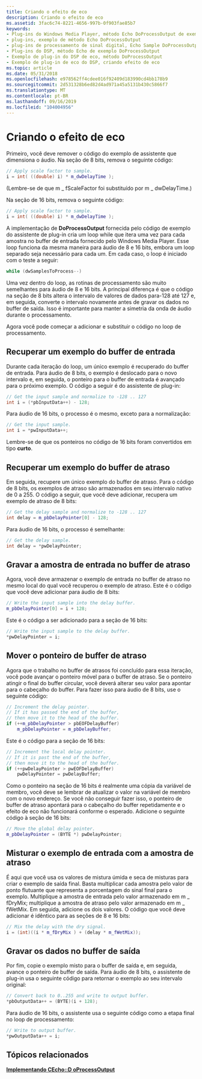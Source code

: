 ```yaml
---
title: Criando o efeito de eco
description: Criando o efeito de eco
ms.assetid: 3fac6c74-8221-4656-997b-0f903fae85b7
keywords:
- Plug-ins do Windows Media Player, método Echo DoProcessOutput de exemplo
- plug-ins, exemplo de método Echo DoProcessOutput
- plug-ins de processamento de sinal digital, Echo Sample DoProcessOutput Method
- Plug-ins do DSP, método Echo de exemplo DoProcessOutput
- Exemplo de plug-in do DSP de eco, método DoProcessOutput
- Exemplo de plug-in de eco do DSP, criando efeito de eco
ms.topic: article
ms.date: 05/31/2018
ms.openlocfilehash: e978562ff4cdee016f92409d183990cd4bb178b9
ms.sourcegitcommit: 2d531328b6ed82d4ad971a45a5131b430c5866f7
ms.translationtype: MT
ms.contentlocale: pt-BR
ms.lasthandoff: 09/16/2019
ms.locfileid: "104004956"
---
```

# <a name="creating-the-echo-effect"></a>Criando o efeito de eco

Primeiro, você deve remover o código do exemplo de assistente que dimensiona o áudio. Na seção de 8 bits, remova o seguinte código:


```C++
// Apply scale factor to sample.
i = int( ((double) i) * m_dwDelayTime );

```



(Lembre-se de que m \_ fScaleFactor foi substituído por m \_ dwDelayTime.)

Na seção de 16 bits, remova o seguinte código:


```C++
// Apply scale factor to sample.
i = int( ((double) i) * m_dwDelayTime );

```



A implementação de **DoProcessOutput** fornecida pelo código de exemplo do assistente de plug-in cria um loop while que itera uma vez para cada amostra no buffer de entrada fornecido pelo Windows Media Player. Esse loop funciona da mesma maneira para áudio de 8 e 16 bits, embora um loop separado seja necessário para cada um. Em cada caso, o loop é iniciado com o teste a seguir:


```C++
while (dwSamplesToProcess--)

```



Uma vez dentro do loop, as rotinas de processamento são muito semelhantes para áudio de 8 e 16 bits. A principal diferença é que o código na seção de 8 bits altera o intervalo de valores de dados para-128 até 127 e, em seguida, converte o intervalo novamente antes de gravar os dados no buffer de saída. Isso é importante para manter a simetria da onda de áudio durante o processamento.

Agora você pode começar a adicionar e substituir o código no loop de processamento.

## <a name="retrieve-a-sample-from-the-input-buffer"></a>Recuperar um exemplo do buffer de entrada

Durante cada iteração do loop, um único exemplo é recuperado do buffer de entrada. Para áudio de 8 bits, o exemplo é deslocado para o novo intervalo e, em seguida, o ponteiro para o buffer de entrada é avançado para o próximo exemplo. O código a seguir é do assistente de plug-in:


```C++
// Get the input sample and normalize to -128 .. 127
int i = (*pbInputData++) - 128;

```



Para áudio de 16 bits, o processo é o mesmo, exceto para a normalização:


```C++
// Get the input sample.
int i = *pwInputData++;

```



Lembre-se de que os ponteiros no código de 16 bits foram convertidos em tipo **curto**.

## <a name="retrieve-a-sample-from-the-delay-buffer"></a>Recuperar um exemplo do buffer de atraso

Em seguida, recupere um único exemplo do buffer de atraso. Para o código de 8 bits, os exemplos de atraso são armazenados em seu intervalo nativo de 0 a 255. O código a seguir, que você deve adicionar, recupera um exemplo de atraso de 8 bits:


```C++
// Get the delay sample and normalize to -128 .. 127
int delay = m_pbDelayPointer[0] - 128;

```



Para áudio de 16 bits, o processo é semelhante:


```C++
// Get the delay sample.
int delay = *pwDelayPointer;

```



## <a name="write-the-input-sample-to-the-delay-buffer"></a>Gravar a amostra de entrada no buffer de atraso

Agora, você deve armazenar o exemplo de entrada no buffer de atraso no mesmo local do qual você recuperou o exemplo de atraso. Este é o código que você deve adicionar para áudio de 8 bits:


```C++
// Write the input sample into the delay buffer.
m_pbDelayPointer[0] = i + 128;

```



Este é o código a ser adicionado para a seção de 16 bits:


```C++
// Write the input sample to the delay buffer.
*pwDelayPointer = i;

```



## <a name="move-the-delay-buffer-pointer"></a>Mover o ponteiro de buffer de atraso

Agora que o trabalho no buffer de atrasos foi concluído para essa iteração, você pode avançar o ponteiro móvel para o buffer de atraso. Se o ponteiro atingir o final do buffer circular, você deverá alterar seu valor para apontar para o cabeçalho do buffer. Para fazer isso para áudio de 8 bits, use o seguinte código:


```C++
// Increment the delay pointer.
// If it has passed the end of the buffer,
// then move it to the head of the buffer.
if (++m_pbDelayPointer > pbEOFDelayBuffer)
    m_pbDelayPointer = m_pbDelayBuffer;

```



Este é o código para a seção de 16 bits:


```C++
// Increment the local delay pointer.
// If it is past the end of the buffer,
// then move it to the head of the buffer.
if (++pwDelayPointer > pwEOFDelayBuffer)
    pwDelayPointer = pwDelayBuffer;

```



Como o ponteiro na seção de 16 bits é realmente uma cópia da variável de membro, você deve se lembrar de atualizar o valor na variável de membro com o novo endereço. Se você não conseguir fazer isso, o ponteiro de buffer de atraso apontará para o cabeçalho do buffer repetidamente e o efeito de eco não funcionará conforme o esperado. Adicione o seguinte código à seção de 16 bits:


```C++
// Move the global delay pointer.
m_pbDelayPointer = (BYTE *) pwDelayPointer;

```



## <a name="mix-the-input-sample-with-the-delay-sample"></a>Misturar o exemplo de entrada com a amostra de atraso

É aqui que você usa os valores de mistura úmida e seca de misturas para criar o exemplo de saída final. Basta multiplicar cada amostra pelo valor de ponto flutuante que representa a porcentagem do sinal final para o exemplo. Multiplique a amostra de entrada pelo valor armazenado em m \_ fDryMix; multiplique a amostra de atraso pelo valor armazenado em m \_ fWetMix. Em seguida, adicione os dois valores. O código que você deve adicionar é idêntico para as seções de 8 e 16 bits:


```C++
// Mix the delay with the dry signal.
i = (int)((i * m_fDryMix ) + (delay * m_fWetMix));   

```



## <a name="write-the-data-to-the-output-buffer"></a>Gravar os dados no buffer de saída

Por fim, copie o exemplo misto para o buffer de saída e, em seguida, avance o ponteiro de buffer de saída. Para áudio de 8 bits, o assistente de plug-in usa o seguinte código para retornar o exemplo ao seu intervalo original:


```C++
// Convert back to 0..255 and write to output buffer.
*pbOutputData++ = (BYTE)(i + 128);

```



Para áudio de 16 bits, o assistente usa o seguinte código como a etapa final no loop de processamento:


```C++
// Write to output buffer.
*pwOutputData++ = i;

```



## <a name="related-topics"></a>Tópicos relacionados

<dl> <dt>

[**Implementando CEcho::D oProcessOutput**](implementing-cecho--doprocessoutput.md)
</dt> </dl>

 

 





